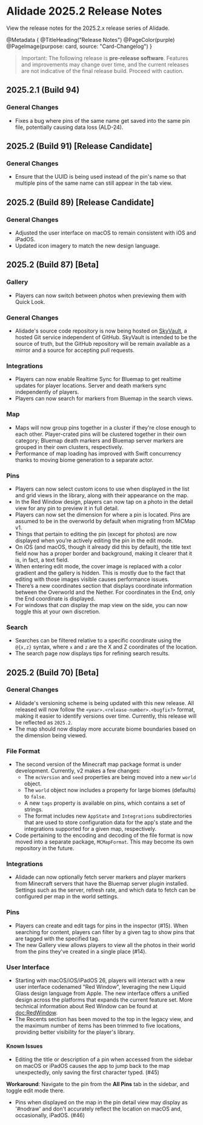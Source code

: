 # Alidade 2025.2 Release Notes

View the release notes for the 2025.2.x release series of Alidade.

@Metadata {
    @TitleHeading("Release Notes")
    @PageColor(purple)
    @PageImage(purpose: card, source: "Card-Changelog")
}

> Important: The following release is **pre-release software**. Features
> and improvements may change over time, and the current releases are not
> indicative of the final release build. Proceed with caution.

## 2025.2.1 (Build 94)

### General Changes

- Fixes a bug where pins of the same name get saved into the same pin
  file, potentially causing data loss (ALD-24).

## 2025.2 (Build 91) [Release Candidate]

### General Changes

- Ensure that the UUID is being used instead of the pin's name so that
  multiple pins of the same name can still appear in the tab view.

## 2025.2 (Build 89) [Release Candidate]

### General Changes

- Adjusted the user interface on macOS to remain consistent with iOS and
  iPadOS.
- Updated icon imagery to match the new design language.

## 2025.2 (Build 87) [Beta]

### Gallery

- Players can now switch between photos when previewing them with Quick
  Look.

### General Changes

- Alidade's source code repository is now being hosted on
  [SkyVault](https://source.marquiskurt.net), a hosted Git service
  independent of GitHub. SkyVault is intended to be the source of truth,
  but the GitHub repository will be remain available as a mirror and a
  source for accepting pull requests.

### Integrations

- Players can now enable Realtime Sync for Bluemap to get realtime updates
  for player locations. Server and death markers sync independently of
  players.
- Players can now search for markers from Bluemap in the search views.

### Map

- Maps will now group pins together in a cluster if they're close enough
  to each other. Player-crated pins will be clustered together in their
  own category; Bluemap death markers and Bluemap server markers are
  grouped in their own clusters, respectively.
- Performance of map loading has improved with Swift concurrency thanks to
  moving biome generation to a separate actor.

### Pins

- Players can now select custom icons to use when displayed in the list
  and grid views in the library, along with their appearance on the map.
- In the Red Window design, players can now tap on a photo in the detail
  view for any pin to preview it in full detail.
- Players can now set the dimension for where a pin is located. Pins are
  assumed to be in the overworld by default when migrating from MCMap v1.
- Things that pertain to editing the pin (except for photos) are now
  displayed when you’re actively editing the pin in the edit mode.
- On iOS (and macOS, though it already did this by default), the title
  text field now has a proper border and background, making it clearer
  that it is, in fact, a text field.
- When entering edit mode, the cover image is replaced with a color
  gradient and the gallery is hidden. This is mostly due to the fact that
  editing with those images visible causes performance issues.
- There’s a new coordinates section that displays coordinate information
  between the Overworld and the Nether. For coordinates in the End, only
  the End coordinate is displayed.
- For windows that _can_ display the map view on the side, you can now
  toggle this at your own discretion.

### Search

- Searches can be filtered relative to a specific coordinate using the
  `@{x,z}` syntax, where `x` and `z` are the X and Z coordinates of the
  location.
- The search page now displays tips for refining search results.


## 2025.2 (Build 70) [Beta]

### General Changes

- Alidade's versioning scheme is being updated with this new release. All
  released will now follow the `<year>.<release-number>.<bugfix?>` format,
  making it easier to identify versions over time. Currently, this release
  will be reflected as `2025.2`.
- The map should now display more accurate biome boundaries based on the
  dimension being viewed.

### File Format

- The second version of the Minecraft map package format is under
  development. Currently, v2 makes a few changes:
  - The `mcVersion` and `seed` properties are being moved into a new
    `world` object.
  - The `world` object now includes a property for large biomes (defaults)
    to `false`.
  - A new `tags` property is available on pins, which contains a set of
    strings.
  - The format includes new `AppState` and `Integrations` subdirectories
    that are used to store configuration data for the app's state and the
    integrations supported for a given map, respectively.
- Code pertaining to the encoding and decoding of the file format is now
  moved into a separate package, `MCMapFormat`. This may become its own
  repository in the future.

### Integrations

- Alidade can now optionally fetch server markers and player markers from
  Minecraft servers that have the Bluemap server plugin installed.
  Settings such as the server, refresh rate, and which data to fetch can
  be configured per map in the world settings.

### Pins

- Players can create and edit tags for pins in the inspector (#15). When
  searching for content, players can filter by a given tag to show pins
  that are tagged with the specified tag.
- The new Gallery view allows players to view all the photos in their
  world from the pins they've created in a single place (#14).

### User Interface

- Starting with macOS/iOS/iPadOS 26, players will interact with a new user
  interface codenamed "Red Window", leveraging the new Liquid Glass design
  language from Apple. The new interface offers a unified design across
  the platforms that expands the current feature set. More technical
  information about Red Window can be found at <doc:RedWindow>.
- The Recents section has been moved to the top in the legacy view, and
  the maximum number of items has been trimmed to five locations,
  providing better visibility for the player's library.

#### Known Issues

- Editing the title or description of a pin when accessed from the sidebar
  on macOS or iPadOS causes the app to jump back to the map unexpectedly,
  only saving the first character typed. (#45)

**Workaround**: Navigate to the pin from the **All Pins** tab in the
sidebar, and toggle edit mode there.

- Pins when displayed on the map in the pin detail view may display as
  '#nodraw' and don't accurately reflect the location on macOS and,
  occasionally, iPadOS. (#46) 

